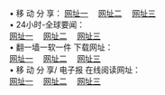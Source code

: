 &#8226; 移 动 分 享：
<a href="http://fy.fr.to/s/" target="_blank">网址一</a>
　<a href="http://66.vizvaz.com/s/" target="_blank">网址二</a>
　<a href="http://h2.dhm.ro/s/" target="_blank">网址三</a>
　<br />
&#8226; 24小时-全球要闻：<br /> 
<a href="http://fy.fr.to/read/go/n1.html" target="_blank">网址一</a>
　<a href="http://66.vizvaz.com/read/go/n2.html" target="_blank">网址二</a>
　<a href="http://h2.dhm.ro/read/go/n3.html" target="_blank">网址三</a>
　<br />
&#8226; 翻一墙一软一件 下载网址：<br /> 
<a href="http://fy.fr.to:81/f/" target="_blank">网址一</a>
　<a href="http://66.vizvaz.com/ff/" target="_blank">网址二</a>
　<a href="http://h2.dhm.ro:81/f/" target="_blank">网址三</a>
<br />
&#8226; 移 动 分 享/ 电子报 在线阅读网址：<br />
<a href="http://fy.fr.to:81/s/" target="_blank">网址一</a>
　<a href="http://66.vizvaz.com/b/" target="_blank">网址二</a>
　<a href="http://h2.dhm.ro:81/s/" target="_blank">网址三</a><br />
